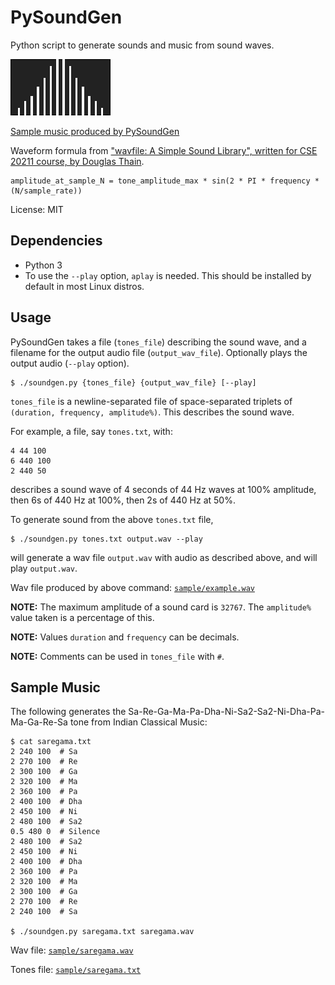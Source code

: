 # PySoundGen

Python script to generate sounds and music from sound waves.

![plot](plot.png)

[Sample music produced by PySoundGen](#sample-music)

Waveform formula from ["wavfile: A Simple Sound Library", written for CSE 20211 course, by Douglas Thain](https://www3.nd.edu/~dthain/courses/cse20211/fall2013/wavfile/).

    amplitude_at_sample_N = tone_amplitude_max * sin(2 * PI * frequency * (N/sample_rate))

License: MIT


## Dependencies

  - Python 3
  - To use the `--play`  option, `aplay` is needed. This should be installed by default in most Linux distros.


## Usage

PySoundGen takes a file (`tones_file`) describing the sound wave, and a filename for the output audio file (`output_wav_file`). Optionally plays
the output audio (`--play` option).

    $ ./soundgen.py {tones_file} {output_wav_file} [--play]

`tones_file` is a newline-separated file of space-separated triplets of `(duration, frequency, amplitude%)`. This describes the sound wave.

For example, a file, say `tones.txt`, with:

    4 44 100
	6 440 100
	2 440 50

describes a sound wave of 4 seconds of 44 Hz waves at 100% amplitude, then 6s of 440 Hz at 100%, then 2s of 440 Hz at 50%.

To generate sound from the above `tones.txt` file,

    $ ./soundgen.py tones.txt output.wav --play

will generate a wav file `output.wav` with audio as described above, and will play `output.wav`.

Wav file produced by above command: [`sample/example.wav`](samples/example.wav?raw=true)



**NOTE:** The maximum amplitude of a sound card is `32767`. The `amplitude%` value taken is a percentage of this.

**NOTE:** Values `duration` and `frequency` can be decimals.

**NOTE:** Comments can be used in `tones_file` with `#`.

## Sample Music

The following generates the Sa-Re-Ga-Ma-Pa-Dha-Ni-Sa2-Sa2-Ni-Dha-Pa-Ma-Ga-Re-Sa tone from Indian Classical Music:

    $ cat saregama.txt
	2 240 100  # Sa
	2 270 100  # Re
	2 300 100  # Ga
	2 320 100  # Ma
	2 360 100  # Pa
	2 400 100  # Dha
	2 450 100  # Ni
	2 480 100  # Sa2
	0.5 480 0  # Silence
	2 480 100  # Sa2
	2 450 100  # Ni
	2 400 100  # Dha
	2 360 100  # Pa
	2 320 100  # Ma
	2 300 100  # Ga
	2 270 100  # Re
	2 240 100  # Sa

    $ ./soundgen.py saregama.txt saregama.wav

Wav file: [`sample/saregama.wav`](./sample/saregama.wav?raw=true)

Tones file: [`sample/saregama.txt`](./sample/saregama.txt)


